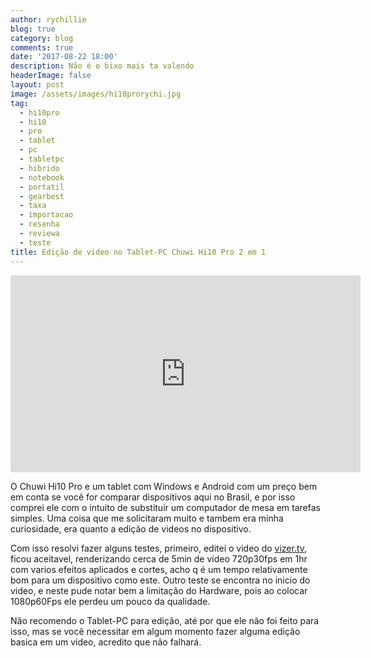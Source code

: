 ```yaml
---
author: rychillie
blog: true
category: blog
comments: true
date: '2017-08-22 18:00'
description: Não é o bixo mais ta valendo
headerImage: false
layout: post
image: /assets/images/hi10prorychi.jpg
tag:
  - hi10pro
  - hi10
  - pro
  - tablet
  - pc
  - tabletpc
  - hibrido
  - notebook
  - portatil
  - gearbest
  - taxa
  - importacao
  - resenha
  - reviewa
  - teste
title: Edição de video no Tablet-PC Chuwi Hi10 Pro 2 em 1
---
```


<iframe width="560" height="315" src="https://www.youtube.com/embed/EFJL9thhUw0" frameborder="0" allowfullscreen></iframe>

<p>O Chuwi Hi10 Pro e um tablet com Windows e Android com um preço bem em conta se você for comparar dispositivos aqui no Brasil, e por isso comprei ele com o intuito de substituir um computador de mesa em tarefas simples. Uma coisa que me solicitaram muito e tambem era minha curiosidade, era quanto a edição de videos no dispositivo.</p>

<p>Com isso resolvi fazer alguns testes, primeiro, editei o video do <a href="http://rychillie.net/vizer-tv-uma-alternativa-gratuita-ao-netflix/" target="_blank">vizer.tv</a>, ficou aceitavel, renderizando cerca de 5min de video 720p30fps em 1hr com varios efeitos aplicados e cortes, acho q é um tempo relativamente bom para um dispositivo como este. Outro teste se encontra no inicio do video, e neste pude notar bem a limitação do Hardware, pois ao colocar 1080p60Fps ele perdeu um pouco da qualidade.</p>

<p>Não recomendo o Tablet-PC para edição, até por que ele não foi feito para isso, mas se você necessitar em algum momento fazer alguma edição basica em um video, acredito que não falhará.</p>
